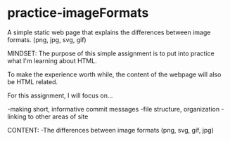 # practice-imageFormats
A simple static web page that explains the differences between image formats. (png, jpg, svg, gif)


MINDSET:
The purpose of this simple assignment is to put into practice what I'm learning about HTML.

To make the experience worth while, the content of the webpage will also be HTML related.

For this assignment, I will focus on...

-making short, informative commit messages
-file structure, organization
-linking to other areas of site


CONTENT:
-The differences between image formats (png, svg, gif, jpg)



